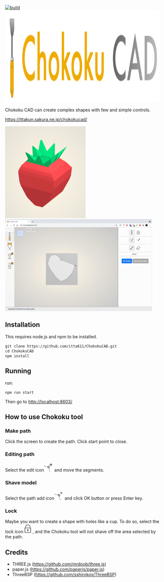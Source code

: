 [![build](https://github.com/itta611/ChokokuCAD/actions/workflows/build.yml/badge.svg?branch=main)](https://github.com/itta611/ChokokuCAD/actions/workflows/build.yml)
<img src="./static/img/logo.svg" height="300">

Chokoku CAD can create complex shapes with few and simple controls.

https://ittakun.sakura.ne.jp/chokokucad/

<img src="./static/img/sample1.png" height="300"> <img src="./static/img/video.gif" height="300">
## Installation
This requires node.js and npm to be installed.

```
git clone https://github.com/itta611/ChokokuCAD.git
cd ChokokuCAD
npm install
```

## Running
run:
```
npm run start
```
Then go to [http://localhost:8603/](http://localhost:8603/)

## How to use Chokoku tool
### Make path
Click the screen to create the path.
Click start point to close.

### Editing path
Select the edit icon<img src="./static/img/chokoku-setting-edit.svg" width="30"> and move the segments.

### Shave model
Select the path add icon<img src="./static/img/chokoku-setting-add.svg" width="30"> and click OK button or press Enter key.

### Lock
Maybe you want to create a shape with holes like a cup.
To do so, select the lock icon<img src="./static/img/chokoku-setting-lock.svg" width="30">, and the Chokoku tool will not shave off the area selected by the path.

## Credits
- THREE.js (https://github.com/mrdoob/three.js)
- paper.js (https://github.com/paperjs/paper.js)
- ThreeBSP (https://github.com/sshirokov/ThreeBSP)

